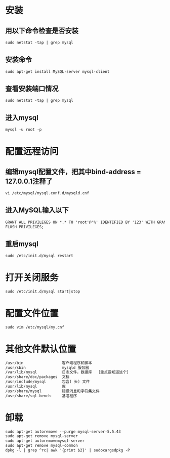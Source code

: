 # 安装
## 用以下命令检查是否安装
```html
sudo netstat -tap | grep mysql
```
## 安装命令
```html
sudo apt-get install MySQL-server mysql-client
```
## 查看安装端口情况
```html
sudo netstat -tap | grep mysql
```
## 进入mysql
```html
mysql -u root -p
```
# 配置远程访问
##  编辑mysql配置文件，把其中bind-address = 127.0.0.1注释了
```html
vi /etc/mysql/mysql.conf.d/mysqld.cnf 
```
## 进入MySQL输入以下
```html
GRANT ALL PRIVILEGES ON *.* TO 'root'@'%' IDENTIFIED BY '123' WITH GRANT OPTION;
FLUSH PRIVILEGES;
```
## 重启mysql
```html
sudo /etc/init.d/mysql restart
```

# 打开关闭服务
```html
sudo /etc/init.d/mysql start|stop
```

# 配置文件位置
```html
sudo vim /etc/mysql/my.cnf
```

# 其他文件默认位置
```html
/usr/bin                 客户端程序和脚本  
/usr/sbin                mysqld 服务器  
/var/lib/mysql           日志文件，数据库  ［重点要知道这个］  
/usr/share/doc/packages  文档  
/usr/include/mysql       包含( 头) 文件  
/usr/lib/mysql           库  
/usr/share/mysql         错误消息和字符集文件  
/usr/share/sql-bench     基准程序  
```

# 卸载
```html
sudo apt-get autoremove --purge mysql-server-5.5.43  
sudo apt-get remove mysql-server  
sudo apt-get autoremovemysql-server  
sudo apt-get remove mysql-common  
dpkg -l | grep ^rc| awk '{print $2}' | sudoxargsdpkg -P  
```